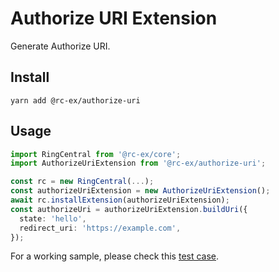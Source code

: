 # Authorize URI Extension

Generate Authorize URI.


## Install

```
yarn add @rc-ex/authorize-uri
```


## Usage

```ts
import RingCentral from '@rc-ex/core';
import AuthorizeUriExtension from '@rc-ex/authorize-uri';

const rc = new RingCentral(...);
const authorizeUriExtension = new AuthorizeUriExtension();
await rc.installExtension(authorizeUriExtension);
const authorizeUri = authorizeUriExtension.buildUri({
  state: 'hello',
  redirect_uri: 'https://example.com',
});
```

For a working sample, please check this [test case](../../../test/authorize-uri-extension.spec.ts).
